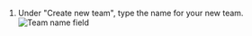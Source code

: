 1. Under "Create new team", type the name for your new team.
   ![Team name field](/assets/images/help/teams/org-new-team-name.png)

